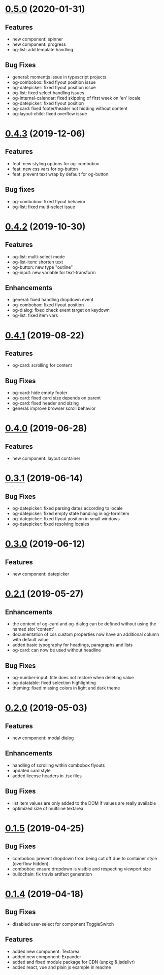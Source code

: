 # [0.5.0](https://github.com/orgenic/orgenic-ui/compare/v0.4.3...v0.5.0) (2020-01-31)

## Features
* new component: spinner
* new component: progress
* og-list: add template handling

## Bug Fixes
* general: momentjs issue in typescript projects
* og-combobox: fixed flyout position issue
* og-datepicker: fixed flyout position issue
* og-list: fixed select handling issues
* og-internal-calendar: fixed skipping of first week on 'en' locale
* og-datepicker: fixed flyout position
* og-card: fixed footer/header not hidding without content
* og-layout-child: fixed overflow issue


# [0.4.3](https://github.com/orgenic/orgenic-ui/compare/v0.4.2...v0.4.3) (2019-12-06)

## Features
* feat: new styling options for og-combobox
* feat: new css vars for og-button
* feat: prevent text wrap by default for og-button

## Bug fixes
* og-combobox: fixed flyout behavior
* og-list: fixed multi-select issue


# [0.4.2](https://github.com/orgenic/orgenic-ui/compare/v0.4.1...v0.4.2) (2019-10-30)

## Features
* og-list: multi-select mode
* og-list-item: shorten text
* og-button: new type "outline"
* og-input: new variable for text-transform

## Enhancements
* general: fixed handling dropdown event
* og-combobox: fixed flyout position
* og-dialog: fixed check event target on keydown
* og-list: fixed item vars


# [0.4.1](https://github.com/orgenic/orgenic-ui/compare/v0.4.0...v0.4.1) (2019-08-22)

## Features
* og-card: scrolling for content

## Bug Fixes
* og-card: hide empty footer
* og-card: fixed card size depends on parent
* og-card: fixed header and sizing
* general: improve browser scroll behavior


# [0.4.0](https://github.com/orgenic/orgenic-ui/compare/v0.3.1...v0.4.0) (2019-06-28)

## Features
* new component: layout container


# [0.3.1](https://github.com/orgenic/orgenic-ui/compare/v0.3.0...v0.3.1) (2019-06-14)

## Bug Fixes
* og-datepicker: fixed parsing dates according to locale
* og-datepicker: fixed empty state handling in og-formitem
* og-datepicker: fixed flyout position in small windows
* og-datepicker: fixed resolving locales


# [0.3.0](https://github.com/orgenic/orgenic-ui/compare/v0.2.1...v0.3.0) (2019-06-12)

## Features
* new component: datepicker


# [0.2.1](https://github.com/orgenic/orgenic-ui/compare/v0.2.0...v0.2.1) (2019-05-27)

## Enhancements
* the content of og-card and og-dialog can be defined without using the named slot 'content'
* documentation of css custom properties now have an additional column with default value
* added basic typography for headings, paragraphs and lists
* og-card: can now be used without headline

## Bug Fixes
* og-number-input: title does not restore when deleting value
* og-datatable: fixed selection highlighting
* theming: fixed missing colors in light and dark theme


# [0.2.0](https://github.com/orgenic/orgenic-ui/compare/v0.1.5...v0.2.0) (2019-05-03)

## Features
* new component: modal dialog

## Enhancements
* handling of scrolling within combobox flyouts
* updated card style
* added license headers in .tsx files

## Bug Fixes
* list item values are only added to the DOM if values are really available
* optimized size of multiline textarea


# [0.1.5](https://github.com/orgenic/orgenic-ui/compare/v0.1.4...v0.1.5) (2019-04-25)

## Bug Fixes
* combobox: prevent dropdown from being cut off due to container style (overflow hidden)
* combobox: ensure dropdown is visible and respecting viewport size
* buildchain: fix travis artifact generation


# [0.1.4](https://github.com/orgenic/orgenic-ui/compare/v0.1.3...v0.1.4) (2019-04-18)

## Bug Fixes
* disabled user-select for component ToggleSwitch

## Features
* added new component: Textarea
* added new component: Expander
* added and fixed module package for CDN (unpkg & jsdelivr)
* added react, vue and plain js example in readme
